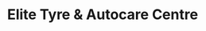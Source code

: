 ---
title: "Elite Tyre & Autocare Centre"
url: /bristol/elite-tyre-und-autocare-centre-midland-way/
shop: Autowerkstatt
---
